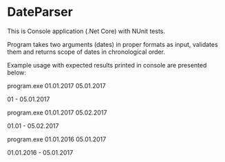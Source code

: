# DateParser
This is Console application (.Net Core) with NUnit tests.

Program takes two arguments (dates) in proper formats as input, validates them and returns scope of dates in chronological order.

Example usage with expected results printed in console are presented below:

program.exe 01.01.2017 05.01.2017

01 - 05.01.2017

program.exe 01.01.2017 05.02.2017

01.01 - 05.02.2017

program.exe 01.01.2016 05.01.2017

01.01.2016 - 05.01.2017
